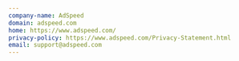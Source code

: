 ```yaml
---
company-name: AdSpeed
domain: adspeed.com
home: https://www.adspeed.com/
privacy-policy: https://www.adspeed.com/Privacy-Statement.html
email: support@adspeed.com
---
```




